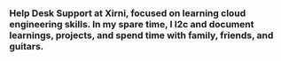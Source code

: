 ### Help Desk Support at Xirni, focused on learning cloud engineering skills. In my spare time, I l2c and document learnings, projects, and spend time with family, friends, and guitars.

